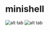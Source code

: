 # minishell

![alt tab](http://img15.hostingpics.net/pics/915908ScreenShot20160610at50954PM.png)
![alt tab](http://img15.hostingpics.net/pics/584475ScreenShot20160610at51019PM.png)
